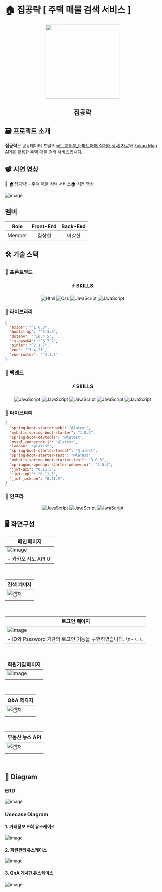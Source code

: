 # 🏠 집공략 [ 주택 매물 검색 서비스 ]

<div align="center">
  <img src="https://github.com/ZipGongLyag/.github/assets/85926257/74682b95-7faa-437d-9b8b-230be70d903a" style="width: 240px; height: 240px">
  <h2>집공략</h2>
</div>

## 🗃️ 프로젝트 소개
**집공략**은 공공데이터 포털의 [국토교통부_아파트매매 실거래 상세 자료](https://www.data.go.kr/tcs/dss/selectApiDataDetailView.do?publicDataPk=15057511)와 [Kakao Map API](https://apis.map.kakao.com/web/sample/)를 활용한 주택 매물 검색 서비스입니다.

## 📽️ 시연 영상

🔗 [🏠집공략! - 주택 매물 검색 서비스🏠 시연 영상](https://youtu.be/hOWh54xfU3M)

![image](https://github.com/ZipGongLyag/.github/assets/85926257/9b36e2af-d93b-4cbf-b5a7-6256af45eb10)

## 멤버
|Role|Front-End|Back-End|
|:-:|:-:|:-:|
|Member|[김상현](github.com/isyaksh)|[이강산](github.com/clintkslee)|

## 🛠️ 기술 스택

### 🔧 프론트엔드

<div flex="float" align="center">
  <h3>⚡️ SKILLS </h3>
  <img alt="Html" src ="https://img.shields.io/badge/HTML5-E34F26.svg?&style=for-the-badge&logo=HTML5&logoColor=white"/>
  <img alt="Css" src ="https://img.shields.io/badge/CSS3-1572B6.svg?&style=for-the-badge&logo=CSS3&logoColor=white"/>
  <img alt="JavaScript" src ="https://img.shields.io/badge/JavaScriipt-F7DF1E.svg?&style=for-the-badge&logo=JavaScript&logoColor=black"/>
  <img alt="JavaScript" src ="https://img.shields.io/badge/Vue.js-4FC08D.svg?&style=for-the-badge&logo=Vue.js&logoColor=black"/>
</div>

### 📄 라이브러리
```json
{
  "axios": "^1.6.8",
  "bootstrap": "^5.3.3",
  "dotenv": "^16.4.5",
  "js-base64": "^3.7.7",
  "pinia": "^2.1.7",
  "vue": "^3.4.21",
  "vue-router": "^4.3.2"
}
```

### 🔧 백엔드

<div flex="float" align="center">
  <h3>⚡️ SKILLS </h3>
  <img alt="JavaScript" src ="https://img.shields.io/badge/Spring-6DB33F.svg?&style=for-the-badge&logo=Spring&logoColor=white"/>
  <img alt="JavaScript" src ="https://img.shields.io/badge/Spring MVC-6DB33F.svg?&style=for-the-badge&logo=Spring&logoColor=white"/>
  <img alt="JavaScript" src ="https://img.shields.io/badge/Spring Boot-6DB33F.svg?&style=for-the-badge&logo=Spring Boot&logoColor=white"/>
  <img alt="JavaScript" src ="https://img.shields.io/badge/Maven-C71A36.svg?&style=for-the-badge&logo=Apache Maven&logoColor=white"/>
  
  <img alt="JavaScript" src ="https://img.shields.io/badge/MySQL-4479A1.svg?&style=for-the-badge&logo=MySQL&logoColor=white"/>
</div>

### 📄 라이브러리

```json
{
  "spring-boot-starter-web": "@latest",
  "mybatis-spring-boot-starter": "3.0.3",
  "spring-boot-devtools": "@latest",
  "mysql-connector-j": "@latest",
  "lombok": "@latest",
  "spring-boot-starter-tomcat": "@latest",
  "spring-boot-starter-test": "@latest",
  "mybatis-spring-boot-starter-test": "3.0.3",
  "springdoc-openapi-starter-webmvc-ui": "2.5.0",
  "jjwt-api": "0.11.5",
  "jjwt-impl": "0.11.5",
  "jjwt-jackson": "0.11.5",
}
```

### 🔧 인프라

<div flex="float" align="center">
  <img alt="JavaScript" src ="https://img.shields.io/badge/AWS-232F3E.svg?&style=for-the-badge&logo=Amazon AWS&logoColor=white"/>
  <img alt="JavaScript" src ="https://img.shields.io/badge/EC2-FF9900.svg?&style=for-the-badge&logo=Amazon EC2&logoColor=white"/>
  <img alt="JavaScript" src ="https://img.shields.io/badge/GitLab-FC6D26.svg?&style=for-the-badge&logo=GitLab&logoColor=white"/>
</div>

## 🖥️ 화면구성

|메인 페이지|
|-|
|![image](https://github.com/ZipGongLyag/.github/assets/85926257/ff626db1-83b7-4109-929a-92be84d92534)|
|- 카카오 지도 API UI|

<br/>

|검색 페이지|
|-|
|![캡처](https://github.com/ZipGongLyag/.github/assets/85926257/232d502a-672f-421a-a0b3-5a6b4e513173)|
||

<br/>

|로그인 페이지|
|-|
|![image](https://github.com/ZipGongLyag/.github/assets/85926257/c12a4b61-e015-4752-a8ee-6a35b4ea0778)|
|- ID와 Password 기반의 로그인 기능을 구현하였습니다. \n- ㄴㄷ|

<br/>

|회원가입 페이지|
|-|
|![image](https://github.com/ZipGongLyag/.github/assets/85926257/165d11ee-282d-4d2d-b93c-de750811f069)|
||

<br/>

|Q&A 페이지|
|-|
|![캡처](https://github.com/ZipGongLyag/.github/assets/85926257/b1127468-7bfa-4d3a-8f4b-3474bb618848)|
||

<br/>

|부동산 뉴스 API|
|-|
|![캡처](https://github.com/ZipGongLyag/.github/assets/85926257/f14705c5-ac6b-412e-833f-1287fe81fc24)|
||

<br/>

## 📄 Diagram

### ERD
![image](https://github.com/ZipGongLyag/.github/assets/85926257/a33cb4f8-f801-4a24-95bc-e65f858c47b9)

### Usecase Diagram

#### 1. 거래정보 조회 유스케이스
![image](https://github.com/ZipGongLyag/.github/assets/85926257/f92b5aa0-4c7e-4f54-893a-423632ef9879)

#### 2. 회원관리 유스케이스
![image](https://github.com/ZipGongLyag/.github/assets/85926257/af17519c-f866-4526-9d4c-cafc1e093545)

#### 3. QnA 게시판 유스케이스
![image](https://github.com/ZipGongLyag/.github/assets/85926257/9bca162f-9771-430e-bd02-09cc5fad62f4)




